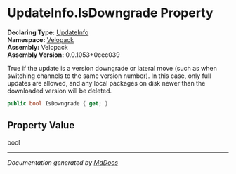 ﻿<!--  
  <auto-generated>   
    The contents of this file were generated by a tool.  
    Changes to this file may be list if the file is regenerated  
  </auto-generated>   
-->

# UpdateInfo.IsDowngrade Property

**Declaring Type:** [UpdateInfo](../index.md)  
**Namespace:** [Velopack](../../index.md)  
**Assembly:** Velopack  
**Assembly Version:** 0.0.1053+0cec039

True if the update is a version downgrade or lateral move (such as when switching channels to the same version number). In this case, only full updates are allowed, and any local packages on disk newer than the downloaded version will be deleted.

```csharp
public bool IsDowngrade { get; }
```

## Property Value

bool

___

*Documentation generated by [MdDocs](https://github.com/ap0llo/mddocs)*
